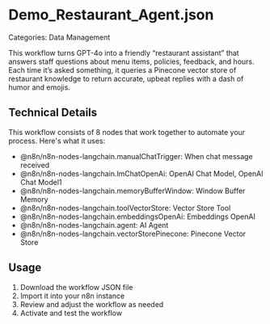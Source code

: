 # Demo_Restaurant_Agent.json

Categories: Data Management

This workflow turns GPT-4o into a friendly “restaurant assistant” that answers staff questions about menu items, policies, feedback, and hours. Each time it’s asked something, it queries a Pinecone vector store of restaurant knowledge to return accurate, upbeat replies with a dash of humor and emojis.

## Technical Details

This workflow consists of 8 nodes that work together to automate your process. Here's what it uses:

- @n8n/n8n-nodes-langchain.manualChatTrigger: When chat message received
- @n8n/n8n-nodes-langchain.lmChatOpenAi: OpenAI Chat Model, OpenAI Chat Model1
- @n8n/n8n-nodes-langchain.memoryBufferWindow: Window Buffer Memory
- @n8n/n8n-nodes-langchain.toolVectorStore: Vector Store Tool
- @n8n/n8n-nodes-langchain.embeddingsOpenAi: Embeddings OpenAI
- @n8n/n8n-nodes-langchain.agent: AI Agent
- @n8n/n8n-nodes-langchain.vectorStorePinecone: Pinecone Vector Store

## Usage

1. Download the workflow JSON file
2. Import it into your n8n instance
3. Review and adjust the workflow as needed
4. Activate and test the workflow

